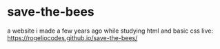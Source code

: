 # save-the-bees

a website i made a few years ago while studying html and basic css
live: https://rogeliocodes.github.io/save-the-bees/
